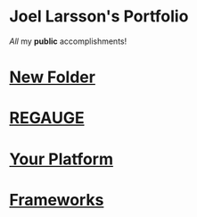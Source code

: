 # Joel Larsson's Portfolio

_All_ my **public** accomplishments!

# [New Folder](New%20Folder)
# [REGAUGE](REGAUGE)
# [Your Platform](Your%20Platform)
# [Frameworks](FrameWorks)
